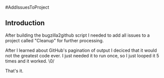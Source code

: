 #AddIssuesToProject

## Introduction
After building the bugzilla2github script I needed to add all 
issues to a project called "Cleanup" for further processing.

After I learned about GitHub's pagination of output I deciced
that it would not the greatest code ever. I just needed it to run once,
so I just looped it 5 times and it worked. \0/

That's it.
 